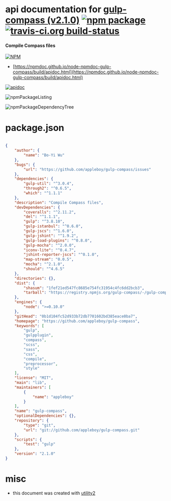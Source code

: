 # api documentation for  [gulp-compass (v2.1.0)](https://github.com/appleboy/gulp-compass)  [![npm package](https://img.shields.io/npm/v/npmdoc-gulp-compass.svg?style=flat-square)](https://www.npmjs.org/package/npmdoc-gulp-compass) [![travis-ci.org build-status](https://api.travis-ci.org/npmdoc/node-npmdoc-gulp-compass.svg)](https://travis-ci.org/npmdoc/node-npmdoc-gulp-compass)
#### Compile Compass files

[![NPM](https://nodei.co/npm/gulp-compass.png?downloads=true&downloadRank=true&stars=true)](https://www.npmjs.com/package/gulp-compass)

- [https://npmdoc.github.io/node-npmdoc-gulp-compass/build/apidoc.html](https://npmdoc.github.io/node-npmdoc-gulp-compass/build/apidoc.html)

[![apidoc](https://npmdoc.github.io/node-npmdoc-gulp-compass/build/screenCapture.buildCi.browser.%252Ftmp%252Fbuild%252Fapidoc.html.png)](https://npmdoc.github.io/node-npmdoc-gulp-compass/build/apidoc.html)

![npmPackageListing](https://npmdoc.github.io/node-npmdoc-gulp-compass/build/screenCapture.npmPackageListing.svg)

![npmPackageDependencyTree](https://npmdoc.github.io/node-npmdoc-gulp-compass/build/screenCapture.npmPackageDependencyTree.svg)



# package.json

```json

{
    "author": {
        "name": "Bo-Yi Wu"
    },
    "bugs": {
        "url": "https://github.com/appleboy/gulp-compass/issues"
    },
    "dependencies": {
        "gulp-util": "^3.0.4",
        "through2": "^0.6.5",
        "which": "^1.1.1"
    },
    "description": "Compile Compass files",
    "devDependencies": {
        "coveralls": "^2.11.2",
        "del": "^1.1.1",
        "gulp": "^3.8.10",
        "gulp-istanbul": "^0.6.0",
        "gulp-jscs": "^1.6.0",
        "gulp-jshint": "^1.9.2",
        "gulp-load-plugins": "^0.8.0",
        "gulp-mocha": "^2.0.0",
        "iconv-lite": "^0.4.7",
        "jshint-reporter-jscs": "^0.1.0",
        "map-stream": "0.0.5",
        "mocha": "^2.1.0",
        "should": "^4.6.5"
    },
    "directories": {},
    "dist": {
        "shasum": "1fef21ed547fc8685e754fc31954c4fc6dd2bcb3",
        "tarball": "https://registry.npmjs.org/gulp-compass/-/gulp-compass-2.1.0.tgz"
    },
    "engines": {
        "node": ">=0.10.0"
    },
    "gitHead": "0b1d104fc52d933b72db7701602bd385eace0ba7",
    "homepage": "https://github.com/appleboy/gulp-compass",
    "keywords": [
        "gulp",
        "gulpplugin",
        "compass",
        "scss",
        "sass",
        "css",
        "compile",
        "preprocessor",
        "style"
    ],
    "license": "MIT",
    "main": "lib",
    "maintainers": [
        {
            "name": "appleboy"
        }
    ],
    "name": "gulp-compass",
    "optionalDependencies": {},
    "repository": {
        "type": "git",
        "url": "git://github.com/appleboy/gulp-compass.git"
    },
    "scripts": {
        "test": "gulp"
    },
    "version": "2.1.0"
}
```



# misc
- this document was created with [utility2](https://github.com/kaizhu256/node-utility2)
